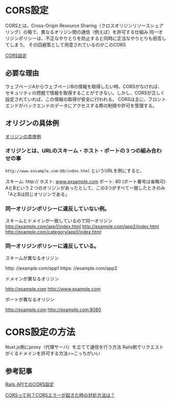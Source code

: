 # CORS設定

CORSとは、Cross-Origin Resource Sharing（クロスオリジンリソースシェアリング）の略で、異なるオリジン間の通信（例えば）を許可する仕組み
同一オリジンポリシーは、不正なやりとりを防止すると同時に正当なやりとりも拒否してしまう。
その回避策として用意されているのがこのCORS

[CORS設定](https://cloud.google.com/storage/docs/cross-origin?hl=ja)

## 必要な理由
ウェブページAからウェブページBの情報を取得したい時、CORSがなければ、セキュリティの問題で情報を取得することができない。しかし、CORSが正しく設定されていれば、この情報の取得が安全に行われる。
CORSは主に、フロントエンドがバックエンドのデータにアクセスする際の制限や許可を管理する。

## オリジンの具体例

[オリジンの具体例](https://developer.mozilla.org/ja/docs/Glossary/Origin)

### オリジンとは、URLのスキーム・ホスト・ポートの３つの組み合わせの事
`http://www.exsample.com:80/index.html` というURLを例にすると、

スキーム: http://
ホスト: www.exsample.com
ポート: 80 (ポート番号は省略可)
AとBという２つのオリジンがあったとして、この3つがすべて一致したときのみ「AとBは同じオリジンである」

### 同一オリジンポリシーに違反していない例。

スキームとドメインが一致しているので同一オリジン
http://example.com/app1/index.html
http://example.com/app2/index.html
http://example.com/category/app1/index.html

### 同一オリジンポリシーに違反している。

スキームが異なるオリジン

http: //example.com/app1
https: //example.com/app2

ドメインが異なるオリジン

http://example.com
http://www.example.com

ポートが異なるオリジン

http://example.com
http://example.com:8080


# CORS設定の方法
Nuxt.js側にproxy（代理サーバ）を立てて通信を行う方法
Rails側でリクエストがくるドメインを許可する方法<=こっちがいい


## 参考記事
[Rails APIでのCORS設定](https://qiita.com/mtoyopet/items/326ba62d485e9ef0dacd)

[CORSって何？CORSエラーが起きた時の対処方法は？](https://musclecoding.com/rails-api-cors/)
